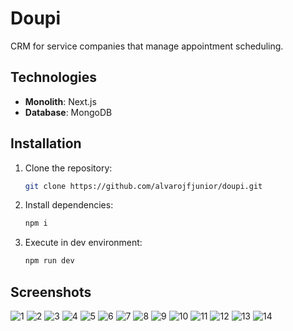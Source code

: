 # Doupi

CRM for service companies that manage appointment scheduling.

## Technologies

- **Monolith**: Next.js
- **Database**: MongoDB

## Installation

1. Clone the repository:

   ```bash
   git clone https://github.com/alvarojfjunior/doupi.git

   ```

2. Install dependencies:

   ```bash
   npm i

   ```

3. Execute in dev environment:
   ```bash
   npm run dev
   ```

## Screenshots

![1](https://github.com/user-attachments/assets/a8c07d96-3b6e-4aef-abde-893bf22d17f4)
![2](https://github.com/user-attachments/assets/9b2f1f1e-90cb-43d8-9634-1686c881f363)
![3](https://github.com/user-attachments/assets/e83bd207-ef06-4a78-9cdf-4f3a2f823063)
![4](https://github.com/user-attachments/assets/90a9cbc0-157c-4de9-bb0c-4a7b34f05b66)
![5](https://github.com/user-attachments/assets/e6f88ce8-1a4e-4409-a373-ca23ceafe393)
![6](https://github.com/user-attachments/assets/2d91f523-6ac7-4f37-9134-4fa9fe54e3f1)
![7](https://github.com/user-attachments/assets/2daa2ee7-d6ea-4088-9e80-92da8c7f055e)
![8](https://github.com/user-attachments/assets/38fc1541-0b18-4654-b5bf-0ef0a37b362e)
![9](https://github.com/user-attachments/assets/528645ed-c81e-4bce-8d45-16fb515a746a)
![10](https://github.com/user-attachments/assets/8619c037-84af-47ba-928b-82f009a00849)
![11](https://github.com/user-attachments/assets/6bb1ab81-a6da-4370-bc4f-f07e8bc74318)
![12](https://github.com/user-attachments/assets/fba16d6c-ac8c-4587-a579-657c2d4ffd94)
![13](https://github.com/user-attachments/assets/0073d569-3336-48eb-999a-a72db7443b68)
![14](https://github.com/user-attachments/assets/2e58b6d3-5cb2-448a-9158-3bae5df790ae)
